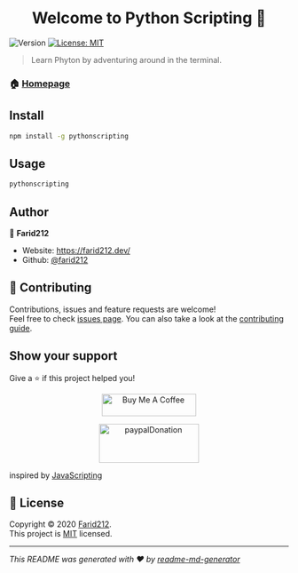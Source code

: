 <h1 align="center">Welcome to Python Scripting 👋</h1>
<p>
  <img alt="Version" src="https://img.shields.io/badge/version-1.0.1-blue.svg?cacheSeconds=2592000" />
  <a href="https://github.com/Farid212/pythonscripting/blob/master/LICENSE" target="_blank">
    <img alt="License: MIT" src="https://img.shields.io/badge/License-MIT-yellow.svg" />
  </a>
</p>

> Learn Phyton by adventuring around in the terminal.

### 🏠 [Homepage](pythonscripting.com)

## Install

```sh
npm install -g pythonscripting
```

## Usage

```sh
pythonscripting
```



## Author

👤 **Farid212**

* Website: https://farid212.dev/
* Github: [@farid212](https://github.com/farid212)

## 🤝 Contributing

Contributions, issues and feature requests are welcome!<br />Feel free to check [issues page](https://github.com/Farid212/pythonscripting/issues). You can also take a look at the [contributing guide](na).

## Show your support

Give a ⭐️ if this project helped you!

<p align="center">
<a href="https://www.buymeacoffee.com/faridh212" target="_blank"><img src="https://cdn.buymeacoffee.com/buttons/default-blue.png" alt="Buy Me A Coffee" height="40" width="170" ></a>
</p>
<p align="center">
  <a href="https://www.paypal.com/donate?hosted_button_id=BNFSYG56PUXYJ" target="_blank">
    <img src="https://raw.githubusercontent.com/stefan-niedermann/paypal-donate-button/master/paypal-donate-button.png" alt="paypalDonation" height="70" width="180" />
    </a>
</P>

inspired by [JavaScripting](https://github.com/workshopper/javascripting)

## 📝 License

Copyright © 2020 [Farid212](https://github.com/farid212).<br />
This project is [MIT](https://github.com/Farid212/pythonscripting/blob/master/LICENSE) licensed.

***
_This README was generated with ❤️ by [readme-md-generator](https://github.com/kefranabg/readme-md-generator)_
